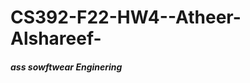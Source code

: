 # CS392-F22-HW4--Atheer-Alshareef-
<!DoCTYPE html>
<html>
<body>
    
<h5> ass sowftwear Enginering</h5>
 </bodey>
 </html>   
